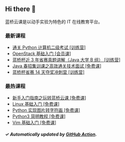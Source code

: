 ## Hi there 👋

蓝桥云课是以动手实验为特色的 IT 在线教育平台。

### 最新课程

<!-- LATEST:START -->
- [通关 Python 计算机二级考试 [训练营]](https://www.lanqiao.cn/courses/5670/)
- [OpenStack 基础入门 [会员课]](https://www.lanqiao.cn/courses/8756/)
- [蓝桥杯近 3 年省赛真题讲解（Java 大学 B 组） [训练营]](https://www.lanqiao.cn/courses/5032/)
- [Java 春招集训课之高效通关技术面试 [免费课]](https://www.lanqiao.cn/courses/8042/)
- [蓝桥杯省赛 14 天夺奖冲刺营 [训练营]](https://www.lanqiao.cn/courses/3993/)
<!-- LATEST:END -->

### 最热课程

<!-- HOTEST:START -->
- [新手入门指南之玩转蓝桥云课 [免费课]](https://www.lanqiao.cn/courses/63/)
- [Linux 基础入门 [免费课]](https://www.lanqiao.cn/courses/1/)
- [Python 实现图片转字符画 [免费课]](https://www.lanqiao.cn/courses/370/)
- [Python3 简明教程 [免费课]](https://www.lanqiao.cn/courses/596/)
- [Vim 基础入门 [免费课]](https://www.lanqiao.cn/courses/2/)
<!-- HOTEST:END -->

##### ✓ Automatically updated by [GitHub Action](https://github.com/lanqiao-courses/.github/actions/workflows/update.yml).
